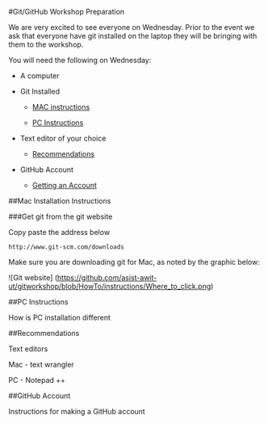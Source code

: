 #Git/GitHub Workshop Preparation

We are very excited to see everyone on Wednesday.  Prior to the event we ask that everyone have git installed on the laptop they will be bringing with them to the workshop.

You will need the following on Wednesday:

* A computer

* Git Installed
	
  * [MAC instructions](#mac-installation-instructions)
	
  * [PC Instructions](#pc-instructions)

* Text editor of your choice
	
  * [Recommendations](#recommendations) 

* GitHub Account
	
  * [Getting an Account](#github-account)

##Mac Installation Instructions


###Get git from the git website

Copy paste the address below

	http://www.git-scm.com/downloads

Make sure you are downloading git for Mac, as noted by the graphic below:

![Git website] (https://github.com/asist-awit-ut/gitworkshop/blob/HowTo/instructions/Where_to_click.png)

##PC Instructions

How is PC installation different


##Recommendations

Text editors

Mac - text wrangler

PC - Notepad ++

##GitHub Account

Instructions for making a GitHub account





